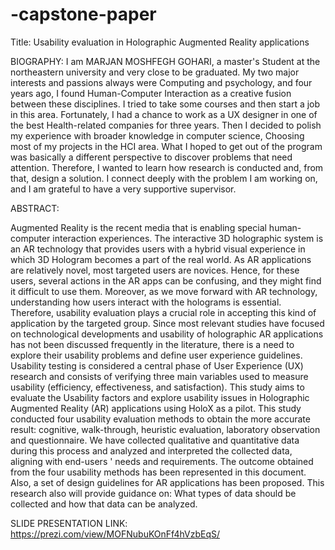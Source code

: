 # -capstone-paper
Title: Usability evaluation in Holographic Augmented Reality applications


BIOGRAPHY:
I am MARJAN MOSHFEGH GOHARI, a master's Student at the northeastern university and very close to be graduated. 
My two major interests and passions always were Computing and psychology, and four years ago, I found 
Human-Computer Interaction as a creative fusion between these disciplines. I tried to take some courses and then start a job in this area. 
Fortunately, I had a chance to work as a UX designer in one of the best Health-related companies for three years.
Then I decided to polish my experience with broader knowledge in computer science, Choosing most of my projects in the HCI area.
What I hoped to get out of the program was basically a different perspective to discover problems that need attention.
Therefore, I wanted to learn how research is conducted and, from that, design a solution.
I connect deeply with the problem I am working on, and I am grateful to have a very supportive supervisor.


ABSTRACT:

Augmented Reality is the recent media that is enabling special human-computer interaction experiences. The interactive 3D holographic system is an AR technology that provides users with a hybrid visual experience in which 3D Hologram becomes a part of the real world.
As AR applications are relatively novel, most targeted users are novices. Hence, for these users, several actions in the AR apps can be confusing, and they might find it difficult to use them. Moreover, as we move forward with AR technology, understanding how users interact with the holograms is essential.
Therefore, usability evaluation plays a crucial role in accepting this kind of application by the targeted group. Since most relevant studies have focused on technological developments and usability of holographic AR applications has not been discussed frequently in the literature, there is a need to explore their usability problems and define user experience guidelines. Usability testing is considered a central phase of User Experience (UX) research and consists of verifying three main variables used to measure usability (efficiency, effectiveness, and satisfaction). This study aims to evaluate the Usability factors and explore usability issues in Holographic Augmented Reality (AR) applications using HoloX as a pilot. This study conducted four usability evaluation methods to obtain the more accurate result: cognitive, walk-through, heuristic evaluation, laboratory observation and questionnaire.
 We have collected qualitative and quantitative data during this process and analyzed and interpreted the collected data, aligning with end-users ' needs and requirements.
The outcome obtained from the four usability methods has been represented in this document. Also, a set of design guidelines for AR applications has been proposed. This research also will provide guidance on: What types of data should be collected and how that data can be analyzed.

SLIDE PRESENTATION LINK: https://prezi.com/view/MOFNubuKOnFf4hVzbEqS/

